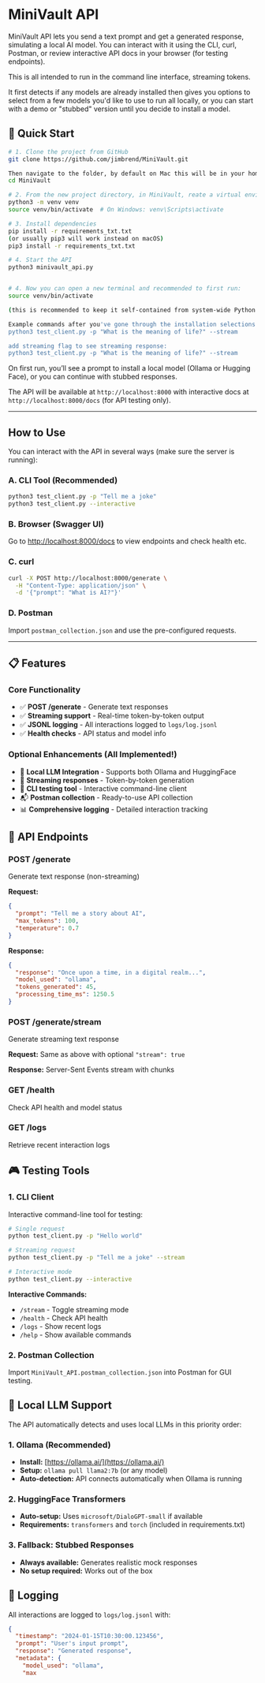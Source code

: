 # MiniVault API

MiniVault API lets you send a text prompt and get a generated response, simulating a local AI model. You can interact with it using the CLI, curl, Postman, or review interactive API docs in your browser (for testing endpoints).

This is all intended to run in the command line interface, streaming tokens.

It first detects if any models are already installed then gives you options to select from a few models you'd like to use to run all locally, or you can start with a demo or "stubbed" version until you decide to install a model.

## 🚀 Quick Start

```bash
# 1. Clone the project from GitHub
git clone https://github.com/jimbrend/MiniVault.git

Then navigate to the folder, by default on Mac this will be in your home directory so you can just type:
cd MiniVault

# 2. From the new project directory, in MiniVault, reate a virtual environment
python3 -m venv venv
source venv/bin/activate  # On Windows: venv\Scripts\activate

# 3. Install dependencies
pip install -r requirements_txt.txt
(or usually pip3 will work instead on macOS)
pip3 install -r requirements_txt.txt

# 4. Start the API
python3 minivault_api.py


# 4. Now you can open a new terminal and recommended to first run:
source venv/bin/activate

(this is recommended to keep it self-contained from system-wide Python packages)

Example commands after you've gone through the installation selections:
python3 test_client.py -p "What is the meaning of life?" --stream

add streaming flag to see streaming response:
python3 test_client.py -p "What is the meaning of life?" --stream

```

On first run, you’ll see a prompt to install a local model (Ollama or Hugging Face), or you can continue with stubbed responses.

The API will be available at `http://localhost:8000` with interactive docs at `http://localhost:8000/docs` (for API testing only).

---

## How to Use

You can interact with the API in several ways (make sure the server is running):

### **A. CLI Tool (Recommended)**
```bash
python3 test_client.py -p "Tell me a joke"
python3 test_client.py --interactive
```

### **B. Browser (Swagger UI)**
Go to [http://localhost:8000/docs](http://localhost:8000/docs)
to view endpoints and check health etc.

### **C. curl**
```bash
curl -X POST http://localhost:8000/generate \
  -H "Content-Type: application/json" \
  -d '{"prompt": "What is AI?"}'
```

### **D. Postman**
Import `postman_collection.json` and use the pre-configured requests.

---

## 📋 Features

### Core Functionality
- ✅ **POST /generate** - Generate text responses
- ✅ **Streaming support** - Real-time token-by-token output
- ✅ **JSONL logging** - All interactions logged to `logs/log.jsonl`
- ✅ **Health checks** - API status and model info

### Optional Enhancements (All Implemented!)
- 🤖 **Local LLM Integration** - Supports both Ollama and HuggingFace
- 🌊 **Streaming responses** - Token-by-token generation
- 🧪 **CLI testing tool** - Interactive command-line client
- 📬 **Postman collection** - Ready-to-use API collection
- 📊 **Comprehensive logging** - Detailed interaction tracking

## 🔧 API Endpoints

### POST /generate
Generate text response (non-streaming)

**Request:**
```json
{
  "prompt": "Tell me a story about AI",
  "max_tokens": 100,
  "temperature": 0.7
}
```

**Response:**
```json
{
  "response": "Once upon a time, in a digital realm...",
  "model_used": "ollama",
  "tokens_generated": 45,
  "processing_time_ms": 1250.5
}
```

### POST /generate/stream
Generate streaming text response

**Request:** Same as above with optional `"stream": true`

**Response:** Server-Sent Events stream with chunks

### GET /health
Check API health and model status

### GET /logs
Retrieve recent interaction logs

## 🎮 Testing Tools

### 1. CLI Client
Interactive command-line tool for testing:

```bash
# Single request
python test_client.py -p "Hello world"

# Streaming request
python test_client.py -p "Tell me a joke" --stream

# Interactive mode
python test_client.py --interactive
```

**Interactive Commands:**
- `/stream` - Toggle streaming mode
- `/health` - Check API health
- `/logs` - Show recent logs
- `/help` - Show available commands

### 2. Postman Collection
Import `MiniVault_API.postman_collection.json` into Postman for GUI testing.

## 🤖 Local LLM Support

The API automatically detects and uses local LLMs in this priority order:

### 1. Ollama (Recommended)
- **Install:** [https://ollama.ai/](https://ollama.ai/)
- **Setup:** `ollama pull llama2:7b` (or any model)
- **Auto-detection:** API connects automatically when Ollama is running

### 2. HuggingFace Transformers
- **Auto-setup:** Uses `microsoft/DialoGPT-small` if available
- **Requirements:** `transformers` and `torch` (included in requirements.txt)

### 3. Fallback: Stubbed Responses
- **Always available:** Generates realistic mock responses
- **No setup required:** Works out of the box

## 📝 Logging

All interactions are logged to `logs/log.jsonl` with:

```json
{
  "timestamp": "2024-01-15T10:30:00.123456",
  "prompt": "User's input prompt",
  "response": "Generated response",
  "metadata": {
    "model_used": "ollama",
    "max
